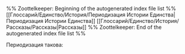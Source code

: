 %% Zoottelkeeper: Beginning of the autogenerated index file list  %%
 [[Глоссарий/Единство/История/Периодизация Истории Единства|Периодизация Истории Единства]]
 [[Глоссарий/Единство/История/Рассказы/Рассказы|Рассказы]]
%% Zoottelkeeper: End of the autogenerated index file list  %%

Периодизация такова:



